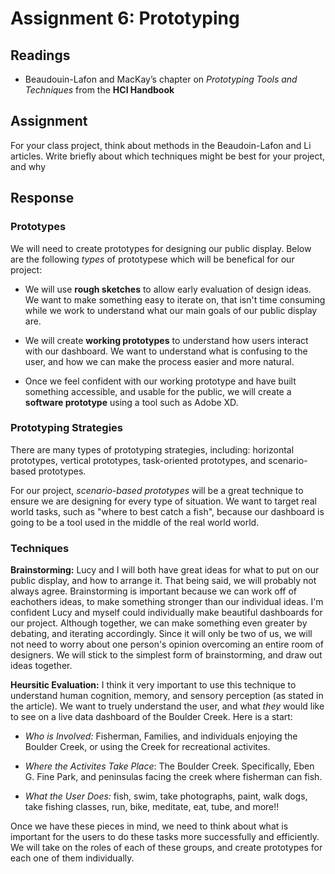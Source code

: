 # Assignment 6: Prototyping

## Readings

- Beaudouin-Lafon and MacKay’s chapter on *Prototyping Tools and Techniques* from the **HCI Handbook**
  
## Assignment

For your class project, think about methods in the Beaudoin-Lafon and Li articles. Write briefly about which techniques might be best for your project, and why

## Response

### Prototypes

We will need to create prototypes for designing our public display. Below are the following *types* of prototypese which will be benefical for our project:

- We will use **rough sketches** to allow early evaluation of design ideas. We want to make something easy to iterate on, that isn't time consuming while we work to understand what our main goals of our public display are.

- We will create **working prototypes** to understand how users interact with our dashboard. We want to understand what is confusing to the user, and how we can make the process easier and more natural.

- Once we feel confident with our working prototype and have built something accessible, and usable for the public, we will create a **software prototype** using a tool such as Adobe XD.

### Prototyping Strategies

There are many types of prototyping strategies, including: horizontal prototypes, vertical prototypes, task-oriented prototypes, and scenario-based prototypes.

For our project, *scenario-based prototypes* will be a great technique to ensure we are designing for every type of situation. We want to target real world tasks, such as "where to best catch a fish", because our dashboard is going to be a tool used in the middle of the real world world.

### Techniques

**Brainstorming:** Lucy and I will both have great ideas for what to put on our public display, and how to arrange it. That being said, we will probably not always agree. Brainstorming is important because we can work off of eachothers ideas, to make something stronger than our individual ideas. I'm confident Lucy and myself could individually make beautiful dashboards for our project. Although together, we can make something even greater by debating, and iterating accordingly. Since it will only be two of us, we will not need to worry about one person's opinion overcoming an entire room of designers. We will stick to the simplest form of brainstorming, and draw out ideas together.

**Heursitic Evaluation:** I think it very important to use this technique to understand human cognition, memory, and sensory perception (as stated in the article). We want to truely understand the user, and what *they* would like to see on a live data dashboard of the Boulder Creek. Here is a start:
  
- *Who is Involved:* Fisherman, Families, and individuals enjoying the Boulder Creek, or using the Creek for recreational activites.
  
- *Where the Activites Take Place*: The Boulder Creek. Specifically, Eben G. Fine Park, and peninsulas facing the creek where fisherman can fish.
  
- *What the User Does:* fish, swim, take photographs, paint, walk dogs, take fishing classes, run, bike, meditate, eat, tube, and more!!

Once we have these pieces in mind, we need to think about what is important for the users to do these tasks more successfully and efficiently. We will take on the roles of each of these groups, and create prototypes for each one of them individually.